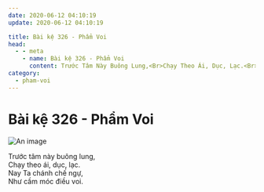```yaml
---
date: 2020-06-12 04:10:19
update: 2020-06-12 04:10:19

title: Bài kệ 326 - Phẩm Voi
head:
  - - meta
    - name: Bài kệ 326 - Phẩm Voi
      content: Trước Tâm Này Buông Lung,<Br>Chạy Theo Ái, Dục, Lạc.<Br>Nay Ta Chánh Chế Ngự,<Br>Như Cầm Móc Điều Voi.<Br>
category:
  - pham-voi
---
```


# Bài kệ 326 - Phẩm Voi

![An image](/img/pham-voi/pham-voi-326.jpg)

Trước tâm này buông lung,<br>Chạy theo ái, dục, lạc.<br>Nay Ta chánh chế ngự,<br>Như cầm móc điều voi.<br>
